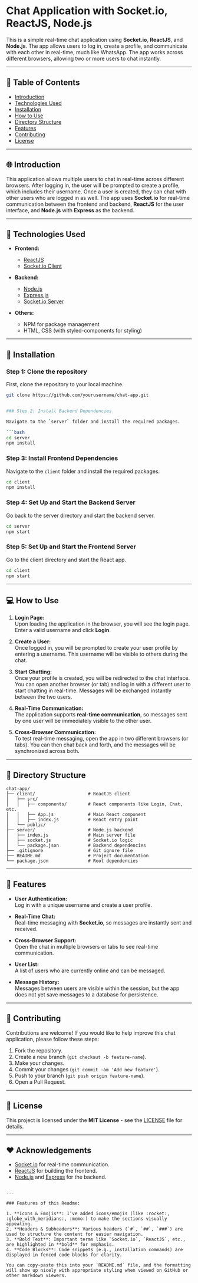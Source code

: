 # Chat Application with **Socket.io**, **ReactJS**, **Node.js**

This is a simple real-time chat application using **Socket.io**, **ReactJS**, and **Node.js**. The app allows users to log in, create a profile, and communicate with each other in real-time, much like WhatsApp. The app works across different browsers, allowing two or more users to chat instantly.

---

## :bookmark_tabs: **Table of Contents**

- [Introduction](#introduction)
- [Technologies Used](#technologies-used)
- [Installation](#installation)
- [How to Use](#how-to-use)
- [Directory Structure](#directory-structure)
- [Features](#features)
- [Contributing](#contributing)
- [License](#license)

---

## :globe_with_meridians: **Introduction**

This application allows multiple users to chat in real-time across different browsers. After logging in, the user will be prompted to create a profile, which includes their username. Once a user is created, they can chat with other users who are logged in as well. The app uses **Socket.io** for real-time communication between the frontend and backend, **ReactJS** for the user interface, and **Node.js** with **Express** as the backend.

---

## :rocket: **Technologies Used**

- **Frontend:**
  - [ReactJS](https://reactjs.org/)
  - [Socket.io Client](https://socket.io/docs/v4/client-api/)

- **Backend:**
  - [Node.js](https://nodejs.org/)
  - [Express.js](https://expressjs.com/)
  - [Socket.io Server](https://socket.io/docs/v4/server-api/)

- **Others:**
  - NPM for package management
  - HTML, CSS (with styled-components for styling)

---

## :wrench: **Installation**

### Step 1: Clone the repository
First, clone the repository to your local machine.

```bash
git clone https://github.com/yourusername/chat-app.git


### Step 2: Install Backend Dependencies

Navigate to the `server` folder and install the required packages.

```bash
cd server
npm install
```

### Step 3: Install Frontend Dependencies

Navigate to the `client` folder and install the required packages.

```bash
cd client
npm install
```

### Step 4: Set Up and Start the Backend Server

Go back to the server directory and start the backend server.

```bash
cd server
npm start
```

### Step 5: Set Up and Start the Frontend Server

Go to the client directory and start the React app.

```bash
cd client
npm start
```

---

## :computer: **How to Use**

1. **Login Page:**  
   Upon loading the application in the browser, you will see the login page. Enter a valid username and click **Login**.

2. **Create a User:**  
   Once logged in, you will be prompted to create your user profile by entering a username. This username will be visible to others during the chat.

3. **Start Chatting:**  
   Once your profile is created, you will be redirected to the chat interface. You can open another browser (or tab) and log in with a different user to start chatting in real-time. Messages will be exchanged instantly between the two users.

4. **Real-Time Communication:**  
   The application supports **real-time communication**, so messages sent by one user will be immediately visible to the other user.

5. **Cross-Browser Communication:**  
   To test real-time messaging, open the app in two different browsers (or tabs). You can then chat back and forth, and the messages will be synchronized across both.

---

## :file_folder: **Directory Structure**

```
chat-app/
├── client/                    # ReactJS client
│   ├── src/                   
│   │   ├── components/        # React components like Login, Chat, etc.
│   │   ├── App.js             # Main React component
│   │   ├── index.js           # React entry point
│   └── public/                
├── server/                    # Node.js backend
│   ├── index.js               # Main server file
│   ├── socket.js              # Socket.io logic
│   └── package.json           # Backend dependencies
├── .gitignore                 # Git ignore file
├── README.md                  # Project documentation
└── package.json               # Root dependencies
```

---

## :star2: **Features**

- **User Authentication:**  
  Log in with a unique username and create a user profile.

- **Real-Time Chat:**  
  Real-time messaging with **Socket.io**, so messages are instantly sent and received.

- **Cross-Browser Support:**  
  Open the chat in multiple browsers or tabs to see real-time communication.

- **User List:**  
  A list of users who are currently online and can be messaged.

- **Message History:**  
  Messages between users are visible within the session, but the app does not yet save messages to a database for persistence.

---

## :handshake: **Contributing**

Contributions are welcome! If you would like to help improve this chat application, please follow these steps:

1. Fork the repository.
2. Create a new branch (`git checkout -b feature-name`).
3. Make your changes.
4. Commit your changes (`git commit -am 'Add new feature'`).
5. Push to your branch (`git push origin feature-name`).
6. Open a Pull Request.

---

## :memo: **License**

This project is licensed under the **MIT License** - see the [LICENSE](LICENSE) file for details.

---

## :heart: **Acknowledgements**

- [Socket.io](https://socket.io/) for real-time communication.
- [ReactJS](https://reactjs.org/) for building the frontend.
- [Node.js](https://nodejs.org/) and [Express](https://expressjs.com/) for the backend.
```

---

### Features of this Readme:

1. **Icons & Emojis**: I’ve added icons/emojis (like :rocket:, :globe_with_meridians:, :memo:) to make the sections visually appealing.
2. **Headers & Subheaders**: Various headers (`#`, `##`, `###`) are used to structure the content for easier navigation.
3. **Bold Text**: Important terms like `Socket.io`, `ReactJS`, etc., are highlighted in **bold** for emphasis.
4. **Code Blocks**: Code snippets (e.g., installation commands) are displayed in fenced code blocks for clarity.

You can copy-paste this into your `README.md` file, and the formatting will show up nicely with appropriate styling when viewed on GitHub or other markdown viewers.
